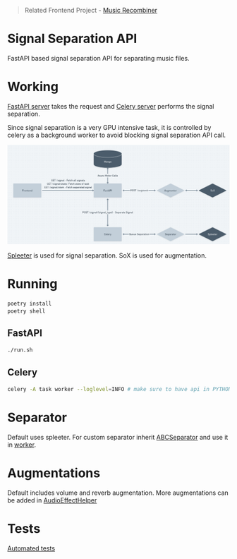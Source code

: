 > Related Frontend Project - [Music Recombiner](https://github.com/vitrioil/music-recombiner)

# Signal Separation API
FastAPI based signal separation API for separating music files.

# Working
[FastAPI server](https://github.com/vitrioil/signal_separation/blob/main/api/main.py) takes the request and [Celery server](https://github.com/vitrioil/signal_separation/tree/main/api/worker) performs the signal separation.

Since signal separation is a very GPU intensive task, it is controlled by celery as a background worker to avoid blocking signal separation API call.

![](./static/signal_separation_hld.png)

[Spleeter](https://github.com/deezer/spleeter) is used for signal separation.
SoX is used for augmentation.

# Running

```bash
poetry install
poetry shell
```

## FastAPI

```bash
./run.sh
```

## Celery

```bash
celery -A task worker --loglevel=INFO # make sure to have api in PYTHONPATH / installed
```

# Separator
Default uses spleeter. 
For custom separator inherit [ABCSeparator](./api/separator/base.py) and use it in [worker](./api/worker/task.py). 

# Augmentations
Default includes volume and reverb augmentation.
More augmentations can be added in [AudioEffectHelper](./api/utils/augment.py)


# Tests
[Automated tests](./api/test/)